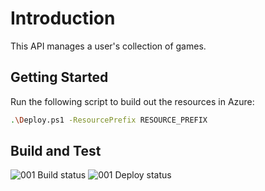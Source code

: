 # Introduction

This API manages a user's collection of games.

## Getting Started

Run the following script to build out the resources in Azure:

```bash
.\Deploy.ps1 -ResourcePrefix RESOURCE_PREFIX
```

## Build and Test

![001 Build status](https://dev.azure.com/maruma/MJR066/_apis/build/status/FunctionApp-Build)
![001 Deploy status](https://vsrm.dev.azure.com/maruma/_apis/public/Release/badge/d9a7ad84-9e15-4d56-b58f-2d3ee2ed41ec/4/11)